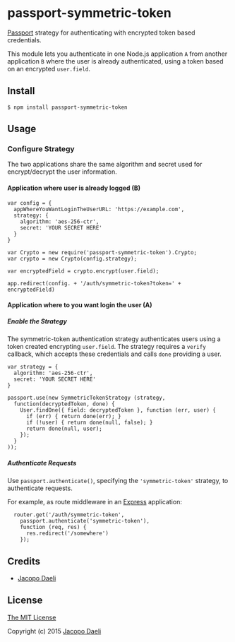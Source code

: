 # passport-symmetric-token

[Passport](http://passportjs.org/) strategy for authenticating with encrypted token based credentials.

This module lets you authenticate in one Node.js application `A` from another
application `B` where the user is already authenticated, using a
token based on an encrypted `user.field`.

## Install

    $ npm install passport-symmetric-token

## Usage

### Configure Strategy

The two applications share the same algorithm and secret used for encrypt/decrypt
the user information.

#### Application where user is already logged (B)

```
var config = {
  appWhereYouWantLoginTheUserURL: 'https://example.com',
  strategy: {
    algorithm: 'aes-256-ctr',
    secret: 'YOUR SECRET HERE'
  }
}

var Crypto = new require('passport-symmetric-token').Crypto;
var crypto = new Crypto(config.strategy);

var encryptedField = crypto.encrypt(user.field);

app.redirect(config. + '/auth/symmetric-token?token=' + encryptedField)
```

#### Application where to you want login the user (A)

##### Enable the Strategy
The symmetric-token authentication strategy authenticates users using a token
created encrypting `user.field`. The strategy requires a `verify` callback,
which accepts these credentials and calls `done` providing a user.
```
var strategy = {
  algorithm: 'aes-256-ctr',
  secret: 'YOUR SECRET HERE'
}

passport.use(new SymmetricTokenStrategy (strategy,
  function(decryptedToken, done) {
    User.findOne({ field: decryptedToken }, function (err, user) {
      if (err) { return done(err); }
      if (!user) { return done(null, false); }
      return done(null, user);
    });
  }
));
```

##### Authenticate Requests

Use `passport.authenticate()`, specifying the `'symmetric-token'` strategy, to
authenticate requests.

For example, as route middleware in an [Express](http://expressjs.com/)
application:
```
  router.get('/auth/symmetric-token',
    passport.authenticate('symmetric-token'),
    function (req, res) {
      res.redirect('/somewhere')
    });
```

## Credits

  - [Jacopo Daeli](http://github.com/JacopoDaeli)

## License

[The MIT License](http://opensource.org/licenses/MIT)

Copyright (c) 2015 [Jacopo Daeli](http://www.jacopodaeli.com)
